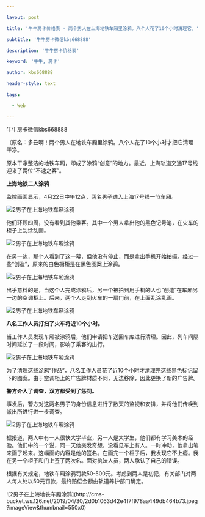 ---
layout: post
title: '牛牛房卡价格表 - 两个男人在上海地铁车厢里涂鸦。八个人花了10个小时清理它。'
subtitle: '牛牛房卡微信kbs668888'
description: '牛牛房卡价格表'
keyword: '牛牛, 房卡'
author: kbs668888
header-style: text
tags:
  - Web
---
牛牛房卡微信kbs668888

（原名：多丑啊！两个男人在地铁车厢里涂鸦。八个人花了10个小时才把它清理干净。

原本干净整洁的地铁车厢，却成了涂鸦“创意”的地方。最近，上海轨道交通17号线迎来了两位“不速之客”。

 **上海地铁二人涂鸦**

监控画面显示，4月22日中午12点，两名男子进入上海17号线一节车厢。

![2男子在上海地铁车厢涂鸦](http://dingyue.ws.126.net/Up0uLRxIH8bBhUSsPgAbFsL3gmuPoikmbDt=Ru4NA0ljW1556892087064.jpg)

他们环顾四周，没有看到其他乘客。其中一个男人拿出他的黑色记号笔，在火车的柜子上乱涂乱画。

![2男子在上海地铁车厢涂鸦](http://dingyue.ws.126.net/lQnbAV9TlSuYK29tdXbYbmV84iJsc4g5mJciOrZL4y2Ep1556892087064.jpg)

在另一边，那个人看到了这一幕，但他没有停止，而是拿出手机开始拍摄。经过一些“创造”，原来的白色橱柜是在黑色图案上涂鸦。

![2男子在上海地铁车厢涂鸦](http://dingyue.ws.126.net/tRZaUZvBfAzSpi1vdsJ9pEgEnR0DkyK1xjueU=2T0tM=S1556892087066.jpg)

出乎意料的是，当这个人完成涂鸦后，另一个被拍到用手机的人也“创造”在车厢另一边的空调柜上。后来，两个人走到火车的一扇门前，在上面乱涂乱画。

![2男子在上海地铁车厢涂鸦](http://dingyue.ws.126.net/oSZVmmsHvynmnfwZ8ls3bEXxaOoP3MtakUxkmtFReDbRK1556892087067.jpg)

 **八名工作人员打扫了火车将近10个小时。**

当工作人员发现车厢被涂鸦后，他们申请把车送回车库进行清理。因此，列车间隔时间延长了一段时间，影响了乘客的出行。

![2男子在上海地铁车厢涂鸦](http://dingyue.ws.126.net/iCIL9kmZzbcGOn1nOn1BCwKg1rv=fsfeFK6yxsITX262z1556892087067.jpg)

为了清理这些涂鸦“作品”，八名工作人员花了近10个小时才清理完这些黑色标记留下的图案。由于空调柜上的广告牌材质不同，无法移除，因此更换了新的广告牌。

 **警方介入了调查，双方都受到了惩罚。**

事发后，警方对这两名男子的身份信息进行了数天的监视和安排，并将他们传唤到派出所进行进一步调查。

![2男子在上海地铁车厢涂鸦](http://dingyue.ws.126.net/oMWMG8Z3ppRLpeYM5EiIkSYBXxqXcd1MfA83udt=T2FKQ1556892087068.jpg)

据报道，两人中有一人很快大学毕业，另一人是大学生，他们都有学习美术的经验。他们中的一个说，同一天他突发奇想，没看见车上有人。一时冲动，他拿出笔来画了起来。这幅画的内容是他的签名。在画完一个柜子后，我发现它不上瘾。我在另一个柜子和门上签了两次名。面对执法人员，两人承认了自己的错误。

根据有关规定，地铁车厢涂鸦罚款50-500元。考虑到两人是初犯，有关部门对两人每人处以50元罚款，最终赔偿金额由轨道养护部门确定。

![2男子在上海地铁车厢涂鸦](http://cms-
bucket.ws.126.net/2019/04/30/2d0b1063d42e4f7f978aa449db464b73.jpeg?imageView&thumbnail=550x0)  

